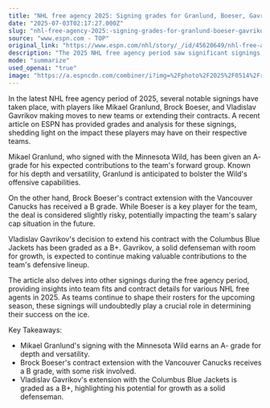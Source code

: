 ```yaml
---
title: "NHL free agency 2025: Signing grades for Granlund, Boeser, Gavrikov, more"
date: "2025-07-03T02:17:27.000Z"
slug: "nhl-free-agency-2025:-signing-grades-for-granlund-boeser-gavrikov-more"
source: "www.espn.com - TOP"
original_link: "https://www.espn.com/nhl/story/_/id/45620649/nhl-free-agency-2025-grades-team-fits-analysis-contracts"
description: "The 2025 NHL free agency period saw significant signings, including Mikael Granlund to the Minnesota Wild, Brock Boeser with the Vancouver Canucks, and Vladislav Gavrikov staying with the Columbus Blue Jackets. Granlund received an A- grade for his expected impact on the Wild's offense, while Boeser's extension got a B grade due to potential salary cap risks. Gavrikov's contract was graded as a B+ for his solid defensive skills and room for growth. These signings will be crucial for teams as they prepare for the upcoming season."
mode: "summarize"
used_openai: "true"
image: "https://a.espncdn.com/combiner/i?img=%2Fphoto%2F2025%2F0514%2Fr1492131_1296x729_16%2D9.jpg"
---
```


In the latest NHL free agency period of 2025, several notable signings have taken place, with players like Mikael Granlund, Brock Boeser, and Vladislav Gavrikov making moves to new teams or extending their contracts. A recent article on ESPN has provided grades and analysis for these signings, shedding light on the impact these players may have on their respective teams.

Mikael Granlund, who signed with the Minnesota Wild, has been given an A- grade for his expected contributions to the team's forward group. Known for his depth and versatility, Granlund is anticipated to bolster the Wild's offensive capabilities.

On the other hand, Brock Boeser's contract extension with the Vancouver Canucks has received a B grade. While Boeser is a key player for the team, the deal is considered slightly risky, potentially impacting the team's salary cap situation in the future.

Vladislav Gavrikov's decision to extend his contract with the Columbus Blue Jackets has been graded as a B+. Gavrikov, a solid defenseman with room for growth, is expected to continue making valuable contributions to the team's defensive lineup.

The article also delves into other signings during the free agency period, providing insights into team fits and contract details for various NHL free agents in 2025. As teams continue to shape their rosters for the upcoming season, these signings will undoubtedly play a crucial role in determining their success on the ice.

Key Takeaways:
- Mikael Granlund's signing with the Minnesota Wild earns an A- grade for depth and versatility.
- Brock Boeser's contract extension with the Vancouver Canucks receives a B grade, with some risk involved.
- Vladislav Gavrikov's extension with the Columbus Blue Jackets is graded as a B+, highlighting his potential for growth as a solid defenseman.